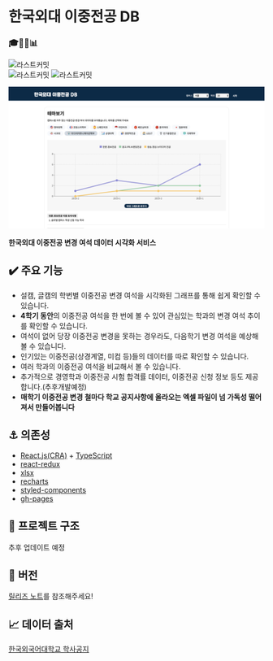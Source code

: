 # 한국외대 이중전공 DB

### 🎓✌🏻📊

![라스트커밋](https://img.shields.io/badge/MadeFor-HUFS%20Students-%23002a48?style=for-the-badge&logo=TypeScript)  
![라스트커밋](https://img.shields.io/github/last-commit/MaxKim-J/HUFS-Second-Major-Visualize?style=flat-square) ![라스트커밋](https://img.shields.io/github/v/release/MaxKim-J/HUFS-Second-Major-Visualize?style=flat-square)

![dd](./appImage.png)

**한국외대 이중전공 변경 여석 데이터 시각화 서비스**

## ✔️ 주요 기능

- 설캠, 글캠의 학번별 이중전공 변경 여석을 시각화된 그래프를 통해 쉽게 확인할 수 있습니다.
- **4학기 동안**의 이중전공 여석을 한 번에 볼 수 있어 관심있는 학과의 변경 여석 추이를 확인할 수 있습니다.
- 여석이 없어 당장 이중전공 변경을 못하는 경우라도, 다음학기 변경 여석을 예상해볼 수 있습니다.
- 인기있는 이중전공(상경계열, 미컴 등)들의 데이터를 따로 확인할 수 있습니다.
- 여러 학과의 이중전공 여석을 비교해서 볼 수 있습니다.
- 추가적으로 경영학과 이중전공 시험 합격률 데이터, 이중전공 신청 정보 등도 제공합니다.(추후개발예정)
- **매학기 이중전공 변경 철마다 학교 공지사항에 올라오는 엑셀 파일이 넘 가독성 떨어져서 만들어봅니다**

## ⚓️ 의존성

- [React.js(CRA)](https://github.com/facebook/react) + [TypeScript](https://github.com/microsoft/TypeScript)
- [react-redux](https://github.com/reduxjs/react-redux)
- [xlsx](https://github.com/SheetJS/sheetjs)
- [recharts](https://github.com/recharts/recharts)
- [styled-components](https://github.com/styled-components/styled-components)
- [gh-pages](https://github.com/tschaub/gh-pages)

## 🧩 프로젝트 구조

추후 업데이트 예정

## 📌 버전

[릴리즈 노트](https://github.com/MaxKim-J/HUFS-Second-Major-Visualize/releases)를 참조해주세요!

## 📈 데이터 출처

[한국외국어대학교 학사공지](http://hufs.ac.kr/)
